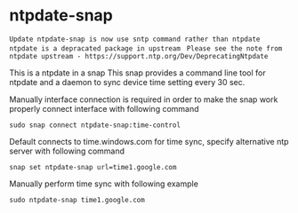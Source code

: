# ntpdate-snap

```Update ntpdate-snap is now use sntp command rather than ntpdate```
```ntpdate is a depracated package in upstream ```
```Please see the note from ntpdate upstream - https://support.ntp.org/Dev/DeprecatingNtpdate```

This is a ntpdate in a snap
This snap provides a command line tool for ntpdate and a daemon to sync device time setting every 30 sec.

Manually interface connection is required in order to make the snap work properly connect interface with following command

```sudo snap connect ntpdate-snap:time-control```

Default connects to time.windows.com for time sync, specify alternative ntp server with following command

```snap set ntpdate-snap url=time1.google.com```

Manually perform time sync with following example

```sudo ntpdate-snap time1.google.com```
